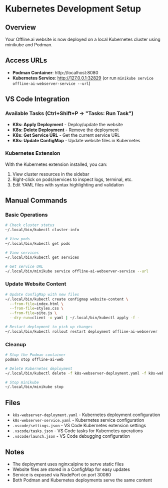 # Kubernetes Development Setup

## Overview
Your Offline.ai website is now deployed on a local Kubernetes cluster using minikube and Podman.

## Access URLs
- **Podman Container**: http://localhost:8080
- **Kubernetes Service**: http://127.0.0.1:32829 (or run `minikube service offline-ai-webserver-service --url`)

## VS Code Integration

### Available Tasks (Ctrl+Shift+P → "Tasks: Run Task")
- **K8s: Apply Deployment** - Deploy/update the website
- **K8s: Delete Deployment** - Remove the deployment
- **K8s: Get Service URL** - Get the current service URL
- **K8s: Update ConfigMap** - Update website files in Kubernetes

### Kubernetes Extension
With the Kubernetes extension installed, you can:
1. View cluster resources in the sidebar
2. Right-click on pods/services to inspect logs, terminal, etc.
3. Edit YAML files with syntax highlighting and validation

## Manual Commands

### Basic Operations
```bash
# Check cluster status
~/.local/bin/kubectl cluster-info

# View pods
~/.local/bin/kubectl get pods

# View services
~/.local/bin/kubectl get services

# Get service URL
~/.local/bin/minikube service offline-ai-webserver-service --url
```

### Update Website Content
```bash
# Update ConfigMap with new files
~/.local/bin/kubectl create configmap website-content \
  --from-file=index.html \
  --from-file=styles.css \
  --from-file=site.js \
  --dry-run=client -o yaml | ~/.local/bin/kubectl apply -f -

# Restart deployment to pick up changes
~/.local/bin/kubectl rollout restart deployment offline-ai-webserver
```

### Cleanup
```bash
# Stop the Podman container
podman stop offline-ai-web

# Delete Kubernetes deployment
~/.local/bin/kubectl delete -f k8s-webserver-deployment.yaml -f k8s-webserver-service.yaml

# Stop minikube
~/.local/bin/minikube stop
```

## Files
- `k8s-webserver-deployment.yaml` - Kubernetes deployment configuration
- `k8s-webserver-service.yaml` - Kubernetes service configuration
- `.vscode/settings.json` - VS Code Kubernetes extension settings
- `.vscode/tasks.json` - VS Code tasks for Kubernetes operations
- `.vscode/launch.json` - VS Code debugging configuration

## Notes
- The deployment uses nginx:alpine to serve static files
- Website files are stored in a ConfigMap for easy updates
- Service is exposed via NodePort on port 30080
- Both Podman and Kubernetes deployments serve the same content